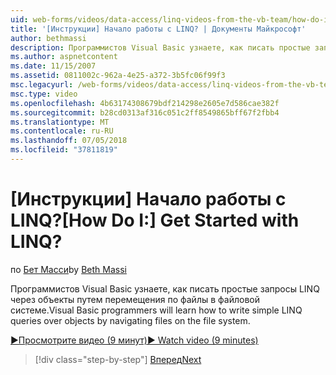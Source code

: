 ```yaml
---
uid: web-forms/videos/data-access/linq-videos-from-the-vb-team/how-do-i-get-started-with-linq
title: '[Инструкции] Начало работы с LINQ? | Документы Майкрософт'
author: bethmassi
description: Программистов Visual Basic узнаете, как писать простые запросы LINQ через объекты путем перемещения по файлы в файловой системе.
ms.author: aspnetcontent
ms.date: 11/15/2007
ms.assetid: 0811002c-962a-4e25-a372-3b5fc06f99f3
msc.legacyurl: /web-forms/videos/data-access/linq-videos-from-the-vb-team/how-do-i-get-started-with-linq
msc.type: video
ms.openlocfilehash: 4b63174308679bdf214298e2605e7d586cae382f
ms.sourcegitcommit: b28cd0313af316c051c2ff8549865bff67f2fbb4
ms.translationtype: MT
ms.contentlocale: ru-RU
ms.lasthandoff: 07/05/2018
ms.locfileid: "37811819"
---
```

<a name="how-do-i-get-started-with-linq"></a><span data-ttu-id="bc253-104">[Инструкции] Начало работы с LINQ?</span><span class="sxs-lookup"><span data-stu-id="bc253-104">[How Do I:] Get Started with LINQ?</span></span>
====================
<span data-ttu-id="bc253-105">по [Бет Масси](https://github.com/bethmassi)</span><span class="sxs-lookup"><span data-stu-id="bc253-105">by [Beth Massi](https://github.com/bethmassi)</span></span>

<span data-ttu-id="bc253-106">Программистов Visual Basic узнаете, как писать простые запросы LINQ через объекты путем перемещения по файлы в файловой системе.</span><span class="sxs-lookup"><span data-stu-id="bc253-106">Visual Basic programmers will learn how to write simple LINQ queries over objects by navigating files on the file system.</span></span>

[<span data-ttu-id="bc253-107">&#9654;Просмотрите видео (9 минут)</span><span class="sxs-lookup"><span data-stu-id="bc253-107">&#9654; Watch video (9 minutes)</span></span>](https://channel9.msdn.com/Blogs/ASP-NET-Site-Videos/how-do-i-get-started-with-linq)

> [!div class="step-by-step"]
> [<span data-ttu-id="bc253-108">Вперед</span><span class="sxs-lookup"><span data-stu-id="bc253-108">Next</span></span>](how-do-i-perform-group-and-aggregate-queries.md)
